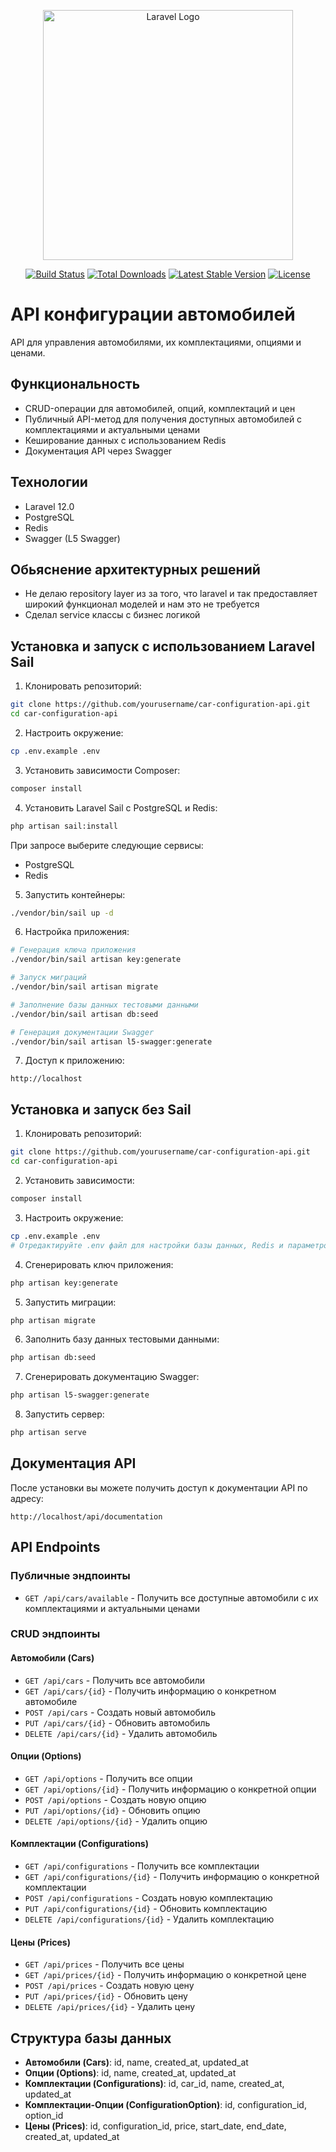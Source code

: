 <p align="center"><a href="https://laravel.com" target="_blank"><img src="https://raw.githubusercontent.com/laravel/art/master/logo-lockup/5%20SVG/2%20CMYK/1%20Full%20Color/laravel-logolockup-cmyk-red.svg" width="400" alt="Laravel Logo"></a></p>

<p align="center">
<a href="https://github.com/laravel/framework/actions"><img src="https://github.com/laravel/framework/workflows/tests/badge.svg" alt="Build Status"></a>
<a href="https://packagist.org/packages/laravel/framework"><img src="https://img.shields.io/packagist/dt/laravel/framework" alt="Total Downloads"></a>
<a href="https://packagist.org/packages/laravel/framework"><img src="https://img.shields.io/packagist/v/laravel/framework" alt="Latest Stable Version"></a>
<a href="https://packagist.org/packages/laravel/framework"><img src="https://img.shields.io/packagist/l/laravel/framework" alt="License"></a>
</p>

# API конфигурации автомобилей

API для управления автомобилями, их комплектациями, опциями и ценами.

## Функциональность

- CRUD-операции для автомобилей, опций, комплектаций и цен
- Публичный API-метод для получения доступных автомобилей с комплектациями и актуальными ценами
- Кеширование данных с использованием Redis
- Документация API через Swagger

## Технологии

- Laravel 12.0
- PostgreSQL
- Redis
- Swagger (L5 Swagger)

## Обьяснение архитектурных решений
- Не делаю repository layer из за того, что laravel и так предоставляет широкий функционал моделей и нам это не требуется
- Сделал service классы с бизнес логикой

## Установка и запуск с использованием Laravel Sail

1. Клонировать репозиторий:
```bash
git clone https://github.com/yourusername/car-configuration-api.git
cd car-configuration-api
```

2. Настроить окружение:
```bash
cp .env.example .env
```

3. Установить зависимости Composer:
```bash
composer install
```

4. Установить Laravel Sail с PostgreSQL и Redis:
```bash
php artisan sail:install
```
При запросе выберите следующие сервисы:
- PostgreSQL
- Redis

5. Запустить контейнеры:
```bash
./vendor/bin/sail up -d
```

6. Настройка приложения:
```bash
# Генерация ключа приложения
./vendor/bin/sail artisan key:generate

# Запуск миграций
./vendor/bin/sail artisan migrate

# Заполнение базы данных тестовыми данными
./vendor/bin/sail artisan db:seed

# Генерация документации Swagger
./vendor/bin/sail artisan l5-swagger:generate
```

7. Доступ к приложению:
```
http://localhost
```

## Установка и запуск без Sail

1. Клонировать репозиторий:
```bash
git clone https://github.com/yourusername/car-configuration-api.git
cd car-configuration-api
```

2. Установить зависимости:
```bash
composer install
```

3. Настроить окружение:
```bash
cp .env.example .env
# Отредактируйте .env файл для настройки базы данных, Redis и параметров приложения
```

4. Сгенерировать ключ приложения:
```bash
php artisan key:generate
```

5. Запустить миграции:
```bash
php artisan migrate
```

6. Заполнить базу данных тестовыми данными:
```bash
php artisan db:seed
```

7. Сгенерировать документацию Swagger:
```bash
php artisan l5-swagger:generate
```

8. Запустить сервер:
```bash
php artisan serve
```

## Документация API

После установки вы можете получить доступ к документации API по адресу:
```
http://localhost/api/documentation
```

## API Endpoints

### Публичные эндпоинты

- `GET /api/cars/available` - Получить все доступные автомобили с их комплектациями и актуальными ценами

### CRUD эндпоинты

#### Автомобили (Cars)
- `GET /api/cars` - Получить все автомобили
- `GET /api/cars/{id}` - Получить информацию о конкретном автомобиле
- `POST /api/cars` - Создать новый автомобиль
- `PUT /api/cars/{id}` - Обновить автомобиль
- `DELETE /api/cars/{id}` - Удалить автомобиль

#### Опции (Options)
- `GET /api/options` - Получить все опции
- `GET /api/options/{id}` - Получить информацию о конкретной опции
- `POST /api/options` - Создать новую опцию
- `PUT /api/options/{id}` - Обновить опцию
- `DELETE /api/options/{id}` - Удалить опцию

#### Комплектации (Configurations)
- `GET /api/configurations` - Получить все комплектации
- `GET /api/configurations/{id}` - Получить информацию о конкретной комплектации
- `POST /api/configurations` - Создать новую комплектацию
- `PUT /api/configurations/{id}` - Обновить комплектацию
- `DELETE /api/configurations/{id}` - Удалить комплектацию

#### Цены (Prices)
- `GET /api/prices` - Получить все цены
- `GET /api/prices/{id}` - Получить информацию о конкретной цене
- `POST /api/prices` - Создать новую цену
- `PUT /api/prices/{id}` - Обновить цену
- `DELETE /api/prices/{id}` - Удалить цену

## Структура базы данных

- **Автомобили (Cars)**: id, name, created_at, updated_at
- **Опции (Options)**: id, name, created_at, updated_at
- **Комплектации (Configurations)**: id, car_id, name, created_at, updated_at
- **Комплектации-Опции (ConfigurationOption)**: id, configuration_id, option_id
- **Цены (Prices)**: id, configuration_id, price, start_date, end_date, created_at, updated_at
